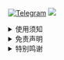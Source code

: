 [![Telegram](https://img.shields.io/badge/Telegram-Channel-33A8E3)](https://t.me/Coldvvater_Channel)
[![](https://img.shields.io/github/followers/Coldvvater?label=follow&style=social)](https://github.com/Coldvvater)

<details>
   <summary>使用须知</summary>  

#### 本仓库内容为纯粹自用，只根据本人的使用习惯和喜好来进行修改和更新，未必适合所有人，请知悉。
> 为避免步骤出错，使用本仓库的内容之前，请仔细阅读每一个文件夹下的README.md说明。

### 注意：

1. 所有内容均来自互联网，不确保长期可用性。
2. 只是搬运和同步更新大佬作品，不负责维护。

</details>

<details>
   <summary>免责声明</summary> 

- 本仓库中涉及的任何解锁和解密分析脚本仅用于资源共享和学习研究，不能保证其合法性，准确性，完整性和有效性，请根据情况自行判断。

- 间接使用本仓库相关脚本或其他内容的任何用户，包括但不限于建立VPS或在某些行为违反国家/地区法律或相关法规的情况下进行传播, 吾等对于由此引起的任何隐私泄漏或其他后果概不负责。

- 请勿将本仓库内的任何内容用于商业或非法目的，否则后果自负。

- 如果任何单位或个人认为本仓库相关脚本或其他内容可能涉嫌侵犯其权利，则应及时通知并提供身份证明，所有权证明，吾等将在收到认证文件后删除相关内容。

- 吾等对任何本仓库中包含的脚本或其他内容在使用中可能出现的问题概不负责，包括但不限于由任何脚本或其他内容错误导致的任何损失或损害。

- 您必须在下载后的24小时内从计算机或手机中完全删除以上内容。

- 任何以任何方式查看此项目的人或直接或间接使用该项目的任何脚本或其他内容的使用者都应仔细阅读此声明。吾等保留随时更改或补充此免责声明的权利。一旦使用并复制了任何本仓库相关脚本或其他内容，则视为您已接受此免责声明。

</details>

<details>
   <summary>特别鸣谢</summary> 

## 特别鸣谢各路大佬辛苦的成果和分享（排名不分先后）：

* [DivineEngine](https://github.com/DivineEngine/Profiles/tree/master)  
* [Tartarus2014](https://github.com/Tartarus2014)  
* [Cuttlefish](https://github.com/ddgksf2013?tab=repositories)   
* [Semporia](https://github.com/Semporia)    
* [NobyDa](https://github.com/NobyDa)    
* [Yichahucha](https://github.com/yichahucha/surge/tree/master)  
* [chavyleung](https://github.com/chavyleung)
* [mieqq](https://github.com/mieqq/mieqq)   
* [Sunert](https://github.com/Sunert/Script) 
* [app2smile](https://github.com/app2smile/rules)  
* [zZPiglet](https://github.com/zZPiglet/Task/tree/master) 
* [VirgilClyne](https://github.com/VirgilClyne) 
* [Peng-YM](https://github.com/Peng-YM)  
* [KOP-XIAO](https://github.com/KOP-XIAO) 
* [Neurogram-R](https://github.com/Neurogram-R) 
* [blackmatrix7](https://github.com/blackmatrix7/ios_rule_script) 
* [Hackl0us](https://github.com/Hackl0us)   
* [Fei](https://github.com/Infatuation-Fei/rule/tree/main/Stash/)   
* [githubdulong](https://github.com/githubdulong/Script)  
* [Koolson](https://github.com/Koolson/Qure)   
* [Orz-3](https://github.com/Orz-3)   
* [smartmimi](https://github.com/smartmimi/conf/tree/master) 
* [Maasea](https://github.com/Maasea/sgmodule) 
* [Rabbit-Spec](https://github.com/Rabbit-Spec/Surge) 
* [I-am-R-E](https://github.com/I-am-R-E) 
* [StevenKwan](https://github.com/StevenKwan/stash-waffle) 
* [jnlaoshu](https://github.com/jnlaoshu/MySelf) 
* [ACL4SSR](https://github.com/ACL4SSR/ACL4SSR/tree/master) 
* [Repcz](https://github.com/Repcz)

## 如有遗漏，欢迎提醒补充。
</details>


